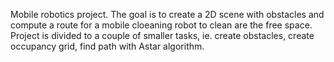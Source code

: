 Mobile robotics project.
The goal is to create a 2D scene with obstacles and compute a route for a mobile cloeaning robot to clean are the free space. Project is divided to a couple of smaller tasks, ie. create obstacles, create occupancy grid, find path with Astar algorithm.
